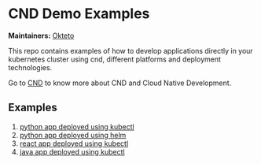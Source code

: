 # CND Demo Examples

**Maintainers:** [Okteto](https://github.com/okteto)

This repo contains examples of how to develop applications directly in your kubernetes cluster using cnd, different platforms and deployment technologies.  

Go to [CND](https://github.com/okteto/cnd) to know more about CND and Cloud Native Development.

## Examples

1. [python app deployed using kubectl](python-kubectl/README.md)
1. [python app deployed using helm](python-helm/README.md)
1. [react app deployed using kubectl](react-kubectl/README.md)
1. [java app deployed using kubectl](java-kubectl/README.md)

